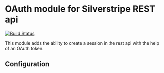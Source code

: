 OAuth module for Silverstripe REST api
======================================

[![Build Status](https://travis-ci.org/notthatbad/silverstripe-rest-api-oauth.svg)](https://travis-ci.org/notthatbad/silverstripe-rest-api-oauth)

This module adds the ability to create a session in the rest api with the help of an OAuth token.

## Configuration

